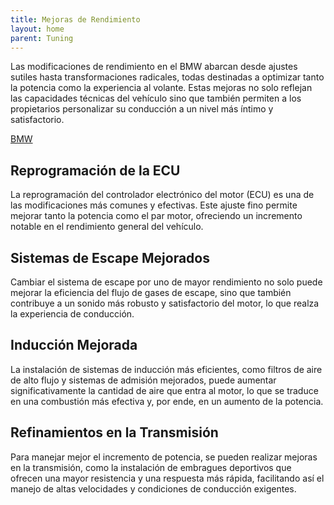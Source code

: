 ```yaml
---
title: Mejoras de Rendimiento
layout: home
parent: Tuning
---
```

Las modificaciones de rendimiento en el BMW abarcan desde ajustes sutiles hasta transformaciones radicales, todas destinadas a optimizar tanto la potencia como la experiencia al volante. Estas mejoras no solo reflejan las capacidades técnicas del vehículo sino que también permiten a los propietarios personalizar su conducción a un nivel más íntimo y satisfactorio.

[BMW](https://encrypted-tbn0.gstatic.com/images?q=tbn:ANd9GcSnRB7QBybb4RVHdCtpAAZGqvWFNzm_9Bz5Gg&s)

## Reprogramación de la ECU
La reprogramación del controlador electrónico del motor (ECU) es una de las modificaciones más comunes y efectivas. Este ajuste fino permite mejorar tanto la potencia como el par motor, ofreciendo un incremento notable en el rendimiento general del vehículo.

## Sistemas de Escape Mejorados
Cambiar el sistema de escape por uno de mayor rendimiento no solo puede mejorar la eficiencia del flujo de gases de escape, sino que también contribuye a un sonido más robusto y satisfactorio del motor, lo que realza la experiencia de conducción.

## Inducción Mejorada
La instalación de sistemas de inducción más eficientes, como filtros de aire de alto flujo y sistemas de admisión mejorados, puede aumentar significativamente la cantidad de aire que entra al motor, lo que se traduce en una combustión más efectiva y, por ende, en un aumento de la potencia.

## Refinamientos en la Transmisión
Para manejar mejor el incremento de potencia, se pueden realizar mejoras en la transmisión, como la instalación de embragues deportivos que ofrecen una mayor resistencia y una respuesta más rápida, facilitando así el manejo de altas velocidades y condiciones de conducción exigentes.
